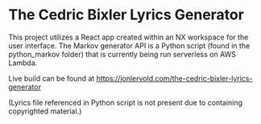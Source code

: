 # The Cedric Bixler Lyrics Generator

This project utilizes a React app created within an NX workspace for the user interface. The Markov generator API is a Python script (found in the python_markov folder) that is currently being run serverless on AWS Lambda.

Live build can be found at https://jonlervold.com/the-cedric-bixler-lyrics-generator

(Lyrics file referenced in Python script is not present due to containing copyrighted material.)
